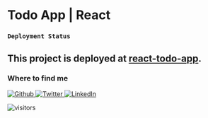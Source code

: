 # Todo App | React

### `Deployment Status`

## This project is deployed at [react-todo-app](https://todoapp-saurav.netlify.app/).

<h3>Where to find me</h3>
<p>
<a href="https://github.com/bhandarisaurav" target="_blank">
<img alt="Github" src="https://img.shields.io/badge/GitHub-%2312100E.svg?&style=for-the-badge&logo=Github&logoColor=white" />
</a>

<a href="https://twitter.com/sauravbhandari_" target="_blank">
<img alt="Twitter" src="https://img.shields.io/badge/twitter-%231DA1F2.svg?&style=for-the-badge&logo=twitter&logoColor=white" />
</a>

<a href="https://www.linkedin.com/in/saurav-bhandari/" target="_blank">
<img alt="LinkedIn" src="https://img.shields.io/badge/linkedin-%230077B5.svg?&style=for-the-badge&logo=linkedin&logoColor=white" />
</a>

![visitors](https://visitor-badge.glitch.me/badge?page_id=wildfire-tracker-nasa)

</p>
